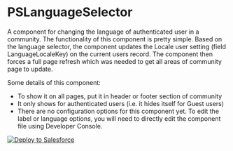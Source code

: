 # PSLanguageSelector

A component for changing the language of authenticated user in a community. The functionality of this component is pretty simple. Based on the language selector, the component updates the Locale user setting (field LanguageLocaleKey) on the current users record. The component then forces a full page refresh which was needed to get all areas of community page to update.

Some details of this component:
  * To show it on all pages, put it in header or footer section of community
  * It only shows for authenticated users (i.e. it hides itself for Guest users)
  * There are no configuration options for this component yet. To edit the label or language options, you will need to directly edit the component file using Developer Console.

<a href="https://githubsfdeploy.herokuapp.com">
  <img alt="Deploy to Salesforce"
       src="https://raw.githubusercontent.com/afawcett/githubsfdeploy/master/deploy.png">
</a>
